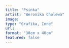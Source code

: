 ```yaml
---
title: "Psinka"
artist: "Weronika Cholewa"
image:
type: "Grafika, Inne"
url:
format: "30cm x 40cm"
featured: false
---
```

